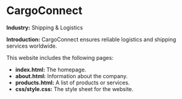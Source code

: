 # CargoConnect

**Industry:** Shipping & Logistics

**Introduction:** CargoConnect ensures reliable logistics and shipping services worldwide.

This website includes the following pages:
- **index.html:** The homepage.
- **about.html:** Information about the company.
- **products.html:** A list of products or services.
- **css/style.css:** The style sheet for the website.
